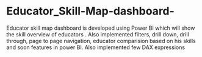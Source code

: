 # Educator_Skill-Map-dashboard-

Educator skill map dashboard is developed using Power BI which will show the skill overview of educators . Also implemented filters, drill down, drill through, page to page navigation, educator comparision based on his skills and soon features in power BI. Also implemented few DAX expressions
